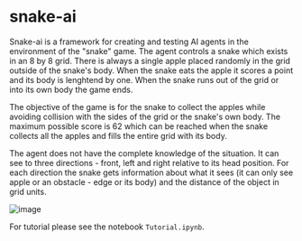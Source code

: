 # snake-ai

Snake-ai is a framework for creating and testing AI agents in the environment of the "snake" game. 
The agent controls a snake which exists in an 8 by 8 grid. 
There is always a single apple placed randomly in the grid outside of the snake's body. 
When the snake eats the apple it scores a point and its body is lenghtend by one.
When the snake runs out of the grid or into its own body the game ends.

The objective of the game is for the snake to collect the apples while avoiding collision with the sides of the grid or the snake's own body. The maximum possible score is 62 which can be reached when the snake collects all the apples and fills the entire grid with its body.

The agent does not have the complete knowledge of the situation. It can see to three directions - front, left and right relative to its head position. For each direction the snake gets information about what it sees (it can only see apple or an obstacle - edge or its body) and the distance of the object in grid units. 

![image](https://user-images.githubusercontent.com/29632816/191083840-08bc2ccf-14e3-491e-a409-670466221dcc.png)


For tutorial please see the notebook `Tutorial.ipynb`.
